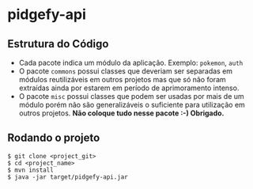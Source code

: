 # pidgefy-api

Estrutura do Código
-------------------

* Cada pacote indica um módulo da aplicação. Exemplo: `pokemon`, `auth`
* O pacote `commons` possui classes que deveriam ser separadas em módulos reutilizáveis em outros projetos mas que 
  só não foram extraídas ainda por estarem em período de aprimoramento intenso.  
* O pacote `misc` possui classes que podem ser usadas por mais de um módulo porém não são generalizáveis o 
  suficiente para utilização em outros projetos. **Não coloque tudo nesse pacote :-) Obrigado.**
  
Rodando o projeto
-----------------

```
$ git clone <project_git>
$ cd <project_name>
$ mvn install
$ java -jar target/pidgefy-api.jar
```
